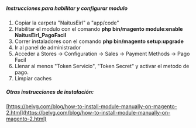 ##### Instrucciones para habilitar y configurar modulo
1. Copiar la carpeta "NaitusEirl" a "app/code"
2. Habilitar el modulo con el comando **php bin/magento module:enable NaitusEirl_PagoFacil**
3. Correr instaladores con el comando **php bin/magento setup:upgrade**
3. Ir al panel de administrador
4. Acceder a Stores -> Configuration -> Sales -> Payment Methods -> Pago Facil
5. Llenar al menos "Token Servicio", "Token Secret" y activar el metodo de pago.
6. Limpiar caches

##### Otras instrucciones de instalación:
[https://belvg.com/blog/how-to-install-module-manually-on-magento-2.html](https://belvg.com/blog/how-to-install-module-manually-on-magento-2.html)
